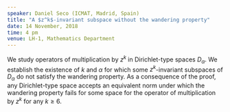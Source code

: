```yaml
---
speaker: Daniel Seco (ICMAT, Madrid, Spain)
title: "A $z^k$-invariant subspace without the wandering property"
date: 14 November, 2018
time: 4 pm
venue: LH-1, Mathematics Department
---
```


We study operators of multiplication by $z^k$ in Dirichlet-type
spaces $D_\alpha$. We establish the existence of $k$ and $\alpha$
for which some $z^k$-invariant subspaces of $D_\alpha$ do not satisfy
the wandering property. As a consequence of the proof, any
Dirichlet-type space accepts an equivalent norm under which the
wandering property fails for some space for the operator of
multiplication by $z^k$ for any $k \geq 6$.
